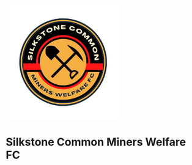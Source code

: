<img src="silkstone common fc logo.png" 
     alt="logo"
     width="300" 
     height="300" />
# Silkstone Common Miners Welfare FC
